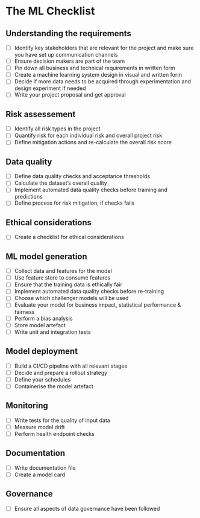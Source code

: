 # The ML Checklist

 <!--- REMOVE ALL SECTIONS THAT ARE IRRELEVANT FOR A NEW PR --->

## Understanding the requirements
- [ ] Identify key stakeholders that are relevant for the project and make sure you have set up communication channels
- [ ] Ensure decision makers are part of the team
- [ ] Pin down all business and technical requirements in written form
- [ ] Create a machine learning system design in visual and written form
- [ ] Decide if more data needs to be acquired through experimentation and design experiment if needed
- [ ] Write your project proposal and get approval

## Risk assessement
- [ ] Identify all risk types in the project
- [ ] Quantify risk for each individual risk and overall project risk
- [ ] Define mitigation actions and re-calculate the overall risk score

## Data quality
- [ ] Define data quality checks and acceptance thresholds
- [ ] Calculate the dataset’s overall quality
- [ ] Implement automated data quality checks before training and predictions
- [ ] Define process for risk mitigation, if checks fails

## Ethical considerations
- [ ] Create a checklist for ethical considerations

## ML model generation
- [ ] Collect data and features for the model
- [ ] Use feature store to consume features
- [ ] Ensure that the training data is ethically fair
- [ ] Implement automated data quality checks before re-training
- [ ] Choose which challenger models will be used
- [ ] Evaluate your model for business impact, statistical performance & fairness
- [ ] Perform a bias analysis
- [ ] Store model artefact
- [ ] Write unit and integration tests

## Model deployment
- [ ] Build a CI/CD pipeline with all relevant stages
- [ ] Decide and prepare a rollout strategy
- [ ] Define your schedules
- [ ] Containerise the model artefact

## Monitoring
- [ ] Write tests for the quality of input data
- [ ] Measure model drift
- [ ] Perform health endpoint checks

## Documentation
- [ ] Write documentation file
- [ ] Create a model card

## Governance
- [ ] Ensure all aspects of data governance have been followed
